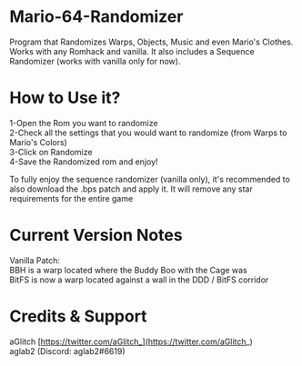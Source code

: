 # Mario-64-Randomizer
Program that Randomizes Warps, Objects, Music and even Mario's Clothes. Works with any Romhack and vanilla. It also includes a Sequence Randomizer (works with vanilla only for now).  

# How to Use it?

1-Open the Rom you want to randomize  
2-Check all the settings that you would want to randomize (from Warps to Mario's Colors)  
3-Click on Randomize  
4-Save the Randomized rom and enjoy!  
  
To fully enjoy the sequence randomizer (vanilla only), it's recommended to also download the .bps patch and apply it. It will remove any star requirements for the entire game

# Current Version Notes
Vanilla Patch:  
BBH is a warp located where the Buddy Boo with the Cage was  
BitFS is now a warp located against a wall in the DDD / BitFS corridor  

# Credits & Support
aGlitch [https://twitter.com/aGlitch_](https://twitter.com/aGlitch_)  
aglab2 (Discord: aglab2#6619)
